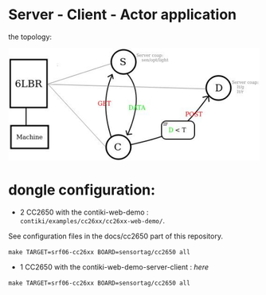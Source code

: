 # Server - Client - Actor application

the topology:

![Topology](https://github.com/dynamid/youpi-6lowpan/blob/master/apps/coap-client-cc2650/topo.jpg)


# dongle configuration:

* 2 CC2650 with the contiki-web-demo : `contiki/examples/cc26xx/cc26xx-web-demo/`.

See configuration files in the docs/cc2650 part of this repository.

`make TARGET=srf06-cc26xx BOARD=sensortag/cc2650 all`

* 1 CC2650 with the contiki-web-demo-server-client : _here_

`make TARGET=srf06-cc26xx BOARD=sensortag/cc2650 all`
